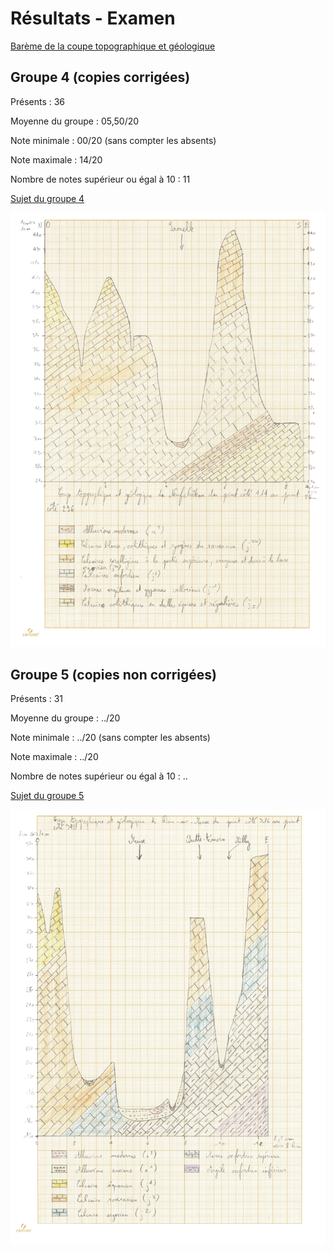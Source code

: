 # Résultats - Examen

[Barème de la coupe topographique et géologique](./Examens/Forriez-Bareme.pdf)

## Groupe 4 (copies corrigées)

Présents : 36

Moyenne du groupe : 05,50/20

Note minimale : 00/20 (sans compter les absents)

Note maximale : 14/20

Nombre de notes supérieur ou égal à 10 : 11

[Sujet du groupe 4](./Examens/Examen-1-Groupe-4.pdf)

![Coupe topographique et géologique de Neufchâteau](./Coupes%20geologiques/TD-7-Groupe-4-Neufchateau-Solution-v2.jpg)

## Groupe 5 (copies non corrigées)

Présents : 31

Moyenne du groupe : ../20

Note minimale : ../20 (sans compter les absents)

Note maximale : ../20

Nombre de notes supérieur ou égal à 10 : ..

[Sujet du groupe 5](./Examens/Examen-1-Groupe-5.pdf)

![Coupe topographique et géologique de Dun-sur-Meuse](./Coupes%20geologiques/TD-7-Groupe-5-Dun-sur-Meuse-Solution.jpg)
